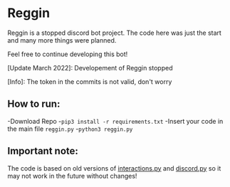 # Reggin
Reggin is a stopped discord bot project. The code here was just the start and many more things were planned.

Feel free to continue developing this bot!

[Update March 2022]: Developement of Reggin stopped

[Info]: The token in the commits is not valid, don't worry

## How to run:
-Download Repo
-`pip3 install -r requirements.txt`
-Insert your code in the main file `reggin.py`
-`python3 reggin.py`

## Important note:
The code is based on old versions of [interactions.py](https://discord-interactions.readthedocs.io/en/legacy-v3/quickstart.html) and [discord.py](https://discordpy.readthedocs.io/en/v1.7.3/) so it may not work in the future without changes!

